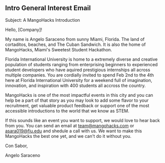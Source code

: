 ## Intro General Interest Email

Subject: A MangoHacks Introduction

Hello, [Company]!

My name is Angelo Saraceno from sunny Miami, Florida. The land of cortaditos, beaches, and The Cuban Sandwich. It is also the home of MangoHacks, Miami's Sweetest Student Hackathon. 

Florida International University is home to a extremely diverse and creative population of students ranging from enterprising beginners to experienced student developers who have aquired prestigious internships all across multiple companies. You are cordially invited to spend Feb 2nd to the 4th here at Florida International University for a weekend full of imagination, innovation, and inspiration with 400 students all accross the country.

MangoHacks is one of the most impactful events in this city and you can help be a part of that story as you may look to add some flavor to your recruitment, get valuable product feedback or support one of the most accessible introductions to the world that we know as STEM. 

If this sounds like an event you want to support, we would love to hear back from you. You can send an email at team@mangohacks.com or asara019@fiu.edu and shedule a call with us. We want to make this MangoHacks the best one yet, and we can't do it without you.

Con Sabor,

Angelo Saraceno
